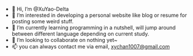 - 👋 Hi, I’m @XuYao-Delta
- 👀 I’m interested in developing a personal website like blog or resume for posting some weird stuff. 
- 🌱 I’m currently learning programming in a nutshell, will jump around between different language depending on current study.
- 💞️ I’m looking to collaborate on nothing yet~
- 📫 you can always contact me via email, xychan1007@gmail.com
